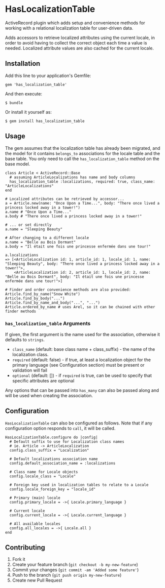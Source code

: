 # HasLocalizationTable

ActiveRecord plugin which adds setup and convenience methods for working with a relational localization table for user-driven data.

Adds accessors to retrieve localized attributes using the current locale, in order to avoid having to collect the correct object each time a value is needed. Localized attribute values are also cached for the current locale.

## Installation

Add this line to your application's Gemfile:

    gem 'has_localization_table'

And then execute:

    $ bundle

Or install it yourself as:

    $ gem install has_localization_table

## Usage

The gem assumes that the localization table has already been migrated, and the model for it contains `belongs_to` associations for the locale table and the base table. You only need to call the `has_localization_table` method on the base model.

	class Article < ActiveRecord::Base
	  # assuming ArticleLocalizations has name and body columns
	  has_localization_table :localizations, required: true, class_name: "ArticleLocalizations"
	end
	
	# Localized attributes can be retrieved by accessor...
	a = Article.new(name: "Once Upon a Time...", body: "There once lived a princess locked away in a tower!")
	a.name # "Once Upon a Time..."
	a.body # "There once lived a princess locked away in a tower!"
	
	# ... or set directly
	a.name = "Sleeping Beauty"
	
	# After changing to a different locale
	a.name = "Belle au Bois Dormant"
	a.body = "Il était une fois une princesse enfermée dans une tour!"
	
	a.localizations
	=> [<ArticleLocalization id: 1, article_id: 1, locale_id: 1, name: "Sleeping Beauty", body: "There once lived a princess locked away in a tower!">,
	    <ArticleLocalization id: 2, article_id: 1, locale_id: 2, name: "Belle au Bois Dormant", body: "Il était une fois une princesse enfermée dans une tour!">]
	    
	# Finder and order convenience methods are also provided:
	Article.find_by_name("Snow White")
	Article.find_by_body("...")
	Article.find_by_name_and_body("...", "...")
	Article.ordered_by_name # uses Arel, so it can be chained with other finder methods

### `has_localization_table` Arguments
If given, the first argument is the name used for the association, otherwise it defaults to `strings`.

* `class_name` (default: base class name + class_suffix) - the name of the localization class.
* `required` (default: false) - if true, at least a localization object for the primary language (see Configuration section) must be present or validation will fail
* `optional` (default: []) - if `required` is true, can be used to specify that specific attributes are optional

Any options that can be passed into `has_many` can also be passed along and will be used when creating the association.
	
## Configuration
`HasLocalizationTable` can also be configured as follows. Note that if any configuration option responds to `call`, it will be called.

	HasLocalizationTable.configure do |config|
	  # Default suffix to use for Localization class names
	  # ie. Article -> ArticleLocalization
	  config.class_suffix = "Localization"
	  
	  # Default localizations association name
      config.default_association_name = :localizations
      
      # Class name for Locale objects
	  config.locale_class = "Locale"
	  
	  # Foreign key used in localization tables to relate to a Locale
      config.locale_foreign_key = "locale_id"
      
      # Primary (main) locale
	  config.primary_locale = ->{ Locale.primary_language }
	  
	  # Current locale
	  config.current_locale = ->{ Locale.current_language }
	  
	  # All available locales
	  config.all_locales = ->{ Locale.all }
	end

## Contributing

1. Fork it
2. Create your feature branch (`git checkout -b my-new-feature`)
3. Commit your changes (`git commit -am 'Added some feature'`)
4. Push to the branch (`git push origin my-new-feature`)
5. Create new Pull Request
